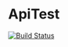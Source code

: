 # ApiTest
[![Build Status](https://travis-ci.org/luochun3731/ApiTest.svg?branch=master)](https://travis-ci.org/luochun3731/ApiTest)
